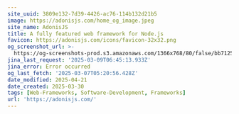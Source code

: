 ```yaml
---
site_uuid: 3809e132-7d39-4426-ac76-114b132d21b5
image: https://adonisjs.com/home_og_image.jpeg
site_name: AdonisJS
title: A fully featured web framework for Node.js
favicon: https://adonisjs.com/icons/favicon-32x32.png
og_screenshot_url: >-
  https://og-screenshots-prod.s3.amazonaws.com/1366x768/80/false/bb7125f475acebc012c6088f0af0884c5e5b38c372267e7ef12fc5d3ef2bd6a2.jpeg
jina_last_request: '2025-03-09T06:45:13.933Z'
jina_error: Error occurred
og_last_fetch: '2025-03-07T05:20:56.428Z'
date_modified: 2025-04-21
date_created: 2025-03-30
tags: [Web-Frameworks, Software-Development, Frameworks]
url: 'https://adonisjs.com/'
---
```














